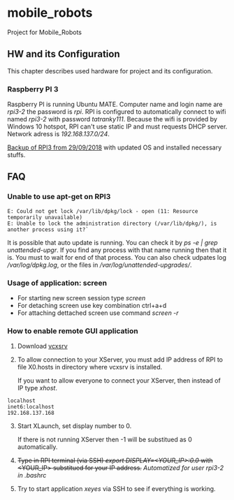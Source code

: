 # mobile_robots
Project for Mobile_Robots

## HW and its Configuration
This chapter describes used hardware for project and its configuration.

### Raspberry PI 3
Raspberry PI is running Ubuntu MATE. Computer name and login name are *rpi3-2* the password is *rpi*. RPI is configured to automatically connect to wifi named *rpi3-2* with password *tatranky111*. Because the wifi is provided by Windows 10 hotspot, RPI can't use static IP and must requests DHCP server. Network adress is *192.168.137.0/24*.

[Backup of RPI3 from 29/09/2018](https://1drv.ms/f/s!AvqSf0K9YS3I8R9ceqbFbVfGaDds "One Drive") with updated OS and installed necessary stuffs.

## FAQ
### Unable to use apt-get on RPI3
```
E: Could not get lock /var/lib/dpkg/lock - open (11: Resource temporarily unavailable)
E: Unable to lock the administration directory (/var/lib/dpkg/), is another process using it?`
```

It is possible that auto update is running. You can check it by *ps -e | grep  unattended-upgr*. If you find any process with that name running then that it is. You must to wait for end of that process. You can also check udpates log */var/log/dpkg.log*, or the files in */var/log/unattended-upgrades/*.

### Usage of application: screen
* For starting new screen session type *screen*
* For detaching screen use key combination ctrl+a+d
* For attaching dettached screen use command *screen -r*

### How to enable remote GUI application
1. Download [vcxsrv](https://sourceforge.net/projects/vcxsrv/)
2. To allow connection to your XServer, you must add IP address of RPI to file X0.hosts in directory where vcxsrv is installed.

   If you want to allow everyone to connect your XServer, then instead of IP type *xhost*.
```
localhost
inet6:localhost
192.168.137.168
```
3. Start XLaunch, set display number to 0.

   If there is not running XServer then -1 will be substitued as 0 automatically.
4. ~~Type in RPI terminal (via SSH) *export DISPLAY=<YOUR_IP>:0.0* with <YOUR_IP> substitued for your IP address.~~ *Automatized for user rpi3-2 in .bashrc*
5. Try to start application *xeyes* via SSH to see if everything is working.
